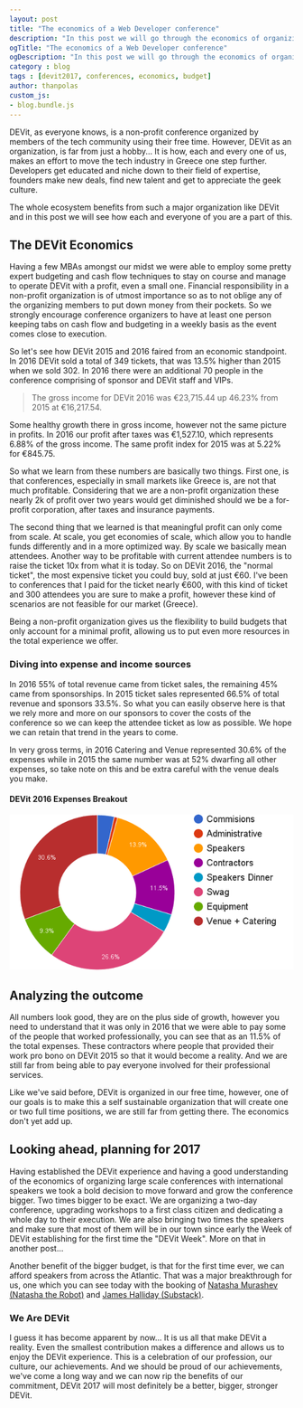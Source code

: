 ```yaml
---
layout: post
title: "The economics of a Web Developer conference"
description: "In this post we will go through the economics of organizing a world class conference, we will see how DEVit fared in 2015 and 2016 compare the two and plan for 2017."
ogTitle: "The economics of a Web Developer conference"
ogDescription: "In this post we will go through the economics of organizing a world class conference, we will see how DEVit fared in 2015 and 2016 compare the two and plan for 2017."
category : blog
tags : [devit2017, conferences, economics, budget]
author: thanpolas
custom_js:
- blog.bundle.js
---
```


DEVit, as everyone knows, is a non-profit conference organized by members of the tech community using their free time. However, DEVit as an organization, is far from just a hobby... It is how, each and every one of us, makes an effort to move the tech industry in Greece one step further. Developers get educated and niche down to their field of expertise, founders make new deals, find new talent and get to appreciate the geek culture. 

The whole ecosystem benefits from such a major organization like DEVit and in this post we will see how each and everyone of you are a part of this.

## The DEVit Economics

Having a few MBAs amongst our midst we were able to employ some pretty expert budgeting and cash flow techniques to stay on course and manage to operate DEVit with a profit, even a small one. Financial responsibility in a non-profit organization is of utmost importance so as to not oblige any of the organizing members to put down money from their pockets. So we strongly encourage conference organizers to have at least one person keeping tabs on cash flow and budgeting in a weekly basis as the event comes close to execution.

So let's see how DEVit 2015 and 2016 faired from an economic standpoint. In 2016 DEVit sold a total of 349 tickets, that was 13.5% higher than 2015 when we sold 302. In 2016 there were an additional 70 people in the conference comprising of sponsor and DEVit staff and VIPs.

> The gross income for DEVit 2016 was €23,715.44 up 46.23% from 2015 at €16,217.54. 

Some healthy growth there in gross income, however not the same picture in profits. In 2016 our profit after taxes was €1,527.10, which represents 6.88% of the gross income. The same profit index for 2015 was at 5.22% for €845.75.

So what we learn from these numbers are basically two things. First one, is that conferences, especially in small markets like Greece is, are not that much profitable. Considering that we are a non-profit organization these nearly 2k of profit over two years would get diminished should we be a for-profit corporation, after taxes and insurance payments. 

The second thing that we learned is that meaningful profit can only come from scale. At scale, you get economies of scale, which allow you to handle funds differently and in a more optimized way. By scale we basically mean attendees. Another way to be profitable with current attendee numbers is to raise the ticket 10x from what it is today. So on DEVit 2016, the "normal ticket", the most expensive ticket you could buy, sold at just €60. I've been to conferences that I paid for the ticket nearly €600, with this kind of ticket and 300 attendees you are sure to make a profit, however these kind of scenarios are not feasible for our market (Greece).

Being a non-profit organization gives us the flexibility to build budgets that only account for a minimal profit, allowing us to put even more resources in the total experience we offer. 

### Diving into expense and income sources

In 2016 55% of total revenue came from ticket sales, the remaining 45% came from sponsorships. In 2015 ticket sales represented 66.5% of total revenue and sponsors 33.5%. So what you can easily observe here is that we rely more and more on our sponsors to cover the costs of the conference so we can keep the attendee ticket as low as possible. We hope we can retain that trend in the years to come.

In very gross terms, in 2016 Catering and Venue represented 30.6% of the expenses while in 2015 the same number was at 52% dwarfing all other expenses, so take note on this and be extra careful with the venue deals you make.

#### DEVit 2016 Expenses Breakout

![DEVit 2016 Expenses Breakout](/assets/images/blog/devit-2016-expenses-breakout.png)

## Analyzing the outcome

All numbers look good, they are on the plus side of growth, however you need to understand that it was only in 2016 that we were able to pay some of the people that worked professionally, you can see that as an 11.5% of the total expenses. These contractors where people that provided their work pro bono on DEVit 2015 so that it would become a reality. And we are still far from being able to pay everyone involved for their professional services.

Like we've said before, DEVit is organized in our free time, however, one of our goals is to make this a self sustainable organization that will create one or two full time positions, we are still far from getting there. The economics don't yet add up.

## Looking ahead, planning for 2017

Having established the DEVit experience and having a good understanding of the economics of organizing large scale conferences with international speakers we took a bold decision to move forward and grow the conference bigger. Two times bigger to be exact. We are organizing a two-day conference, upgrading workshops to a first class citizen and dedicating a whole day to their execution. We are also bringing two times the speakers and make sure that most of them will be in our town since early the Week of DEVit establishing for the first time the "DEVit Week". More on that in another post...

Another benefit of the bigger budget, is that for the first time ever, we can afford speakers from across the Atlantic. That was a major breakthrough for us, one which you can see today with the booking of [Natasha Murashev (Natasha the Robot)](https://www.natashatherobot.com/) and [James Halliday (Substack)](http://substack.net/).

### We Are DEVit

I guess it has become apparent by now... It is us all that make DEVit a reality. Even the smallest contribution makes a difference and allows us to enjoy the DEVit experience. This is a celebration of our profession, our culture, our achievements. And we should be proud of our achievements, we've come a long way and we can now rip the benefits of our commitment, DEVit 2017 will most definitely be a better, bigger, stronger DEVit.

